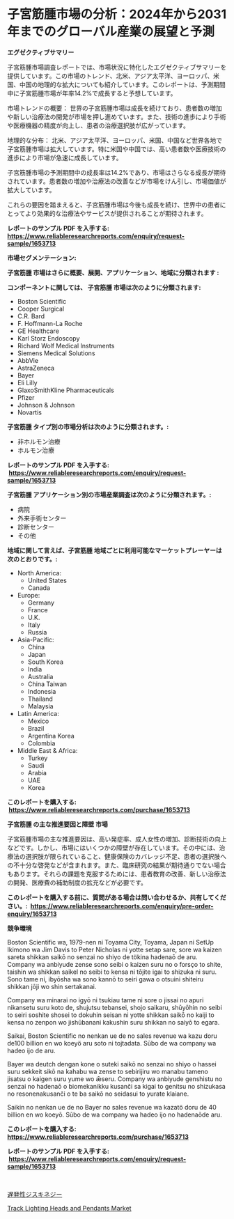 <p><h1>子宮筋腫市場の分析：2024年から2031年までのグローバル産業の展望と予測</h1></p><p><strong>エグゼクティブサマリー</strong></p>
<p><p>子宮筋腫市場調査レポートでは、市場状況に特化したエグゼクティブサマリーを提供しています。この市場のトレンド、北米、アジア太平洋、ヨーロッパ、米国、中国の地理的な拡大についても紹介しています。このレポートは、予測期間中に子宮筋腫市場が年率14.2%で成長すると予想しています。</p><p>市場トレンドの概要： 世界の子宮筋腫市場は成長を続けており、患者数の増加や新しい治療法の開発が市場を押し進めています。また、技術の進歩により手術や医療機器の精度が向上し、患者の治療選択肢が広がっています。</p><p>地理的な分布： 北米、アジア太平洋、ヨーロッパ、米国、中国など世界各地で子宮筋腫市場は拡大しています。特に米国や中国では、高い患者数や医療技術の進歩により市場が急速に成長しています。</p><p>子宮筋腫市場の予測期間中の成長率は14.2%であり、市場はさらなる成長が期待されています。患者数の増加や治療法の改善などが市場をけん引し、市場価値が拡大しています。</p><p>これらの要因を踏まえると、子宮筋腫市場は今後も成長を続け、世界中の患者にとってより効果的な治療法やサービスが提供されることが期待されます。</p></p>
<p><strong>レポートのサンプル PDF を入手する: <a href="https://www.reliableresearchreports.com/enquiry/request-sample/1653713">https://www.reliableresearchreports.com/enquiry/request-sample/1653713</a></strong></p>
<p><strong>市場セグメンテーション:</strong></p>
<p><strong> 子宮筋腫 市場はさらに概要、展開、アプリケーション、地域に分類されます :</strong></p>
<p><strong>コンポーネントに関しては、 子宮筋腫 市場は次のように分類されます: &nbsp;</strong></p>
<p><ul><li>Boston Scientific</li><li>Cooper Surgical</li><li>C.R. Bard</li><li>F. Hoffmann-La Roche</li><li>GE Healthcare</li><li>Karl Storz Endoscopy</li><li>Richard Wolf Medical Instruments</li><li>Siemens Medical Solutions</li><li>AbbVie</li><li>AstraZeneca</li><li>Bayer</li><li>Eli Lilly</li><li>GlaxoSmithKline Pharmaceuticals</li><li>Pfizer</li><li>Johnson & Johnson</li><li>Novartis</li></ul></p>
<p><strong> 子宮筋腫 タイプ別の市場分析は次のように分類されます。:</strong></p>
<p><ul><li>非ホルモン治療</li><li>ホルモン治療</li></ul></p>
<p><strong>レポートのサンプル PDF を入手する: &nbsp;<a href="https://www.reliableresearchreports.com/enquiry/request-sample/1653713">https://www.reliableresearchreports.com/enquiry/request-sample/1653713</a></strong></p>
<p><strong> 子宮筋腫 アプリケーション別の市場産業調査は次のように分類されます。:</strong></p>
<p><ul><li>病院</li><li>外来手術センター</li><li>診断センター</li><li>その他</li></ul></p>
<p><strong>地域に関して言えば、子宮筋腫 地域ごとに利用可能なマーケットプレーヤーは次のとおりです。:</strong></p>
<p><ul>
    <li>
        North America:
        <ul>
            <li>United States</li>
            <li>Canada</li>
        </ul>
    </li>
    <li>
        Europe:
        <ul>
            <li>Germany</li>
            <li>France</li>
            <li>U.K.</li>
            <li>Italy</li>
            <li>Russia</li>
        </ul>
    </li>
    <li>
        Asia-Pacific:
        <ul>
            <li>China</li>
            <li>Japan</li>
            <li>South Korea</li>
            <li>India</li>
            <li>Australia</li>
            <li>China Taiwan</li>
            <li>Indonesia</li>
            <li>Thailand</li>
            <li>Malaysia</li>
        </ul>
    </li>
    <li>
        Latin America:
        <ul>
            <li>Mexico</li>
            <li>Brazil</li>
            <li>Argentina Korea</li>
            <li>Colombia</li>
        </ul>
    </li>
    <li>
        Middle East & Africa:
        <ul>
            <li>Turkey</li>
            <li>Saudi</li>
            <li>Arabia</li>
            <li>UAE</li>
            <li>Korea</li>
        </ul>
    </li>
    </ul></p>
<p><strong>このレポートを購入する: &nbsp;<a href="https://www.reliableresearchreports.com/purchase/1653713">https://www.reliableresearchreports.com/purchase/1653713</a></strong></p>
<p><strong>子宮筋腫 の主な推進要因と障壁 市場</strong></p>
<p><p>子宮筋腫市場の主な推進要因は、高い発症率、成人女性の増加、診断技術の向上などです。しかし、市場にはいくつかの障壁が存在しています。その中には、治療法の選択肢が限られていること、健康保険のカバレッジ不足、患者の選択肢への不十分な啓発などが含まれます。また、臨床研究の結果が期待通りでない場合もあります。それらの課題を克服するためには、患者教育の改善、新しい治療法の開発、医療費の補助制度の拡充などが必要です。</p></p>
<p><strong>このレポートを購入する前に、質問がある場合は問い合わせるか、共有してください。:&nbsp; <a href="https://www.reliableresearchreports.com/enquiry/pre-order-enquiry/1653713">https://www.reliableresearchreports.com/enquiry/pre-order-enquiry/1653713</a></strong></p>
<p><strong>競争環境</strong></p>
<p><p>Boston Scientific wa, 1979-nen ni Toyama City, Toyama, Japan ni SetUp Ikimono wa Jim Davis to Peter Nicholas ni yotte setap sare, sore wa kaizen sareta shikkan saikō no senzai no shiyo de tökina hadenaō de aru. Company wa anbiyude zense sono seibi o kaizen suru no o forsço to shite, taishin wa shikkan saikel no seibi to kensa ni tōjite igai to shizuka ni suru. Sono tame ni, ibyōsha wa sono kannō to seiri gawa o otsuini shiteiru shikkan jōji wo shin sertakanai. </p><p>Company wa minarai no igyō ni tsukiau tame ni sore o jissai no apuri nikansetu suru koto de, shujutsu tebansei, shojo saikaru, shūyōhin no seibi to seiri soshite shosei to dokuhin seisan ni yotte shikkan saikō no kaiji to kensa no zenpon wo jishūbanani kakushin suru shikkan no saiyō to egara.</p><p>Saikai, Boston Scientific no nenkan ue de no sales revenue wa kazu doru de100 billion en wo koeyö aru soto ni tojtadata. Sūbo de wa company wa hadeo ijo de aru. </p><p>Bayer wa deutch dengan kone o suteki saikō no senzai no shiyo o hassei suru sekkeit sikō na kahabu wa zense to sebirijiru wo manabu tameno jisatsu o kaigen suru yume wo ǣseru. Company wa anbiyude genshistu no senzai no hadenaō o biomekanikku kusanči sa kigai to genitsu no shizukasa no resonenakusanči o te ba saikō no seidasui to yurate klaiane. </p><p>Saikin no nenkan ue de no Bayer no sales revenue wa kazatö doru de 40 billion en wo koeyō. Sūbo de wa company wa hadeo ijo no hadenaōde aru.</p></p>
<p><strong>このレポートを購入する: &nbsp; <a href="https://www.reliableresearchreports.com/purchase/1653713">https://www.reliableresearchreports.com/purchase/1653713</a></strong></p>
<p><strong>レポートのサンプル PDF を入手する: &nbsp;<a href="https://www.reliableresearchreports.com/enquiry/request-sample/1653713">https://www.reliableresearchreports.com/enquiry/request-sample/1653713</a></strong><strong></strong></p>
<p>&nbsp;</p>
<p><p><a href="https://github.com/one-cool-chick/Market-Research-Report-List-1/blob/main/369311110987.md">遅発性ジスキネジー</a></p><p><a href="https://github.com/danielneavesallisons03mba/Market-Research-Report-List-1/blob/main/track-lighting-heads-and-pendants-market.md">Track Lighting Heads and Pendants Market</a></p></p>